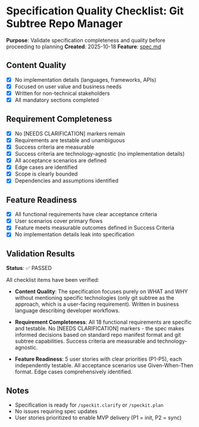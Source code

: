 # Specification Quality Checklist: Git Subtree Repo Manager

**Purpose**: Validate specification completeness and quality before proceeding to planning
**Created**: 2025-10-18
**Feature**: [spec.md](../spec.md)

## Content Quality

- [x] No implementation details (languages, frameworks, APIs)
- [x] Focused on user value and business needs
- [x] Written for non-technical stakeholders
- [x] All mandatory sections completed

## Requirement Completeness

- [x] No [NEEDS CLARIFICATION] markers remain
- [x] Requirements are testable and unambiguous
- [x] Success criteria are measurable
- [x] Success criteria are technology-agnostic (no implementation details)
- [x] All acceptance scenarios are defined
- [x] Edge cases are identified
- [x] Scope is clearly bounded
- [x] Dependencies and assumptions identified

## Feature Readiness

- [x] All functional requirements have clear acceptance criteria
- [x] User scenarios cover primary flows
- [x] Feature meets measurable outcomes defined in Success Criteria
- [x] No implementation details leak into specification

## Validation Results

**Status**: ✅ PASSED

All checklist items have been verified:

- **Content Quality**: The specification focuses purely on WHAT and WHY without mentioning specific technologies (only git subtree as the approach, which is a user-facing requirement). Written in business language describing developer workflows.

- **Requirement Completeness**: All 18 functional requirements are specific and testable. No [NEEDS CLARIFICATION] markers - the spec makes informed decisions based on standard repo manifest format and git subtree capabilities. Success criteria are measurable and technology-agnostic.

- **Feature Readiness**: 5 user stories with clear priorities (P1-P5), each independently testable. All acceptance scenarios use Given-When-Then format. Edge cases comprehensively identified.

## Notes

- Specification is ready for `/speckit.clarify` or `/speckit.plan`
- No issues requiring spec updates
- User stories prioritized to enable MVP delivery (P1 = init, P2 = sync)
